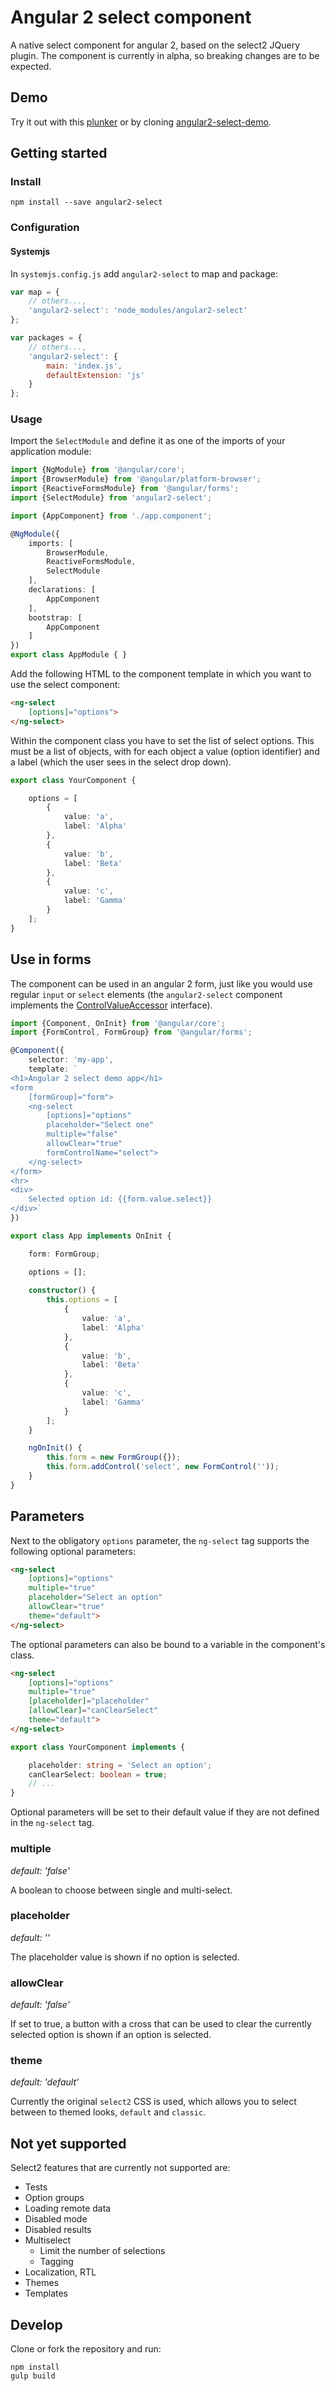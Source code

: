# Angular 2 select component

A native select component for angular 2, based on the select2 JQuery plugin. The
component is currently in alpha, so breaking changes are to be expected.

## Demo

Try it out with this [plunker] or by cloning [angular2-select-demo].

## Getting started

### Install

```
npm install --save angular2-select
```

### Configuration

#### Systemjs

In `systemjs.config.js` add `angular2-select` to map and package:

```javascript
var map = {
	// others...,
	'angular2-select': 'node_modules/angular2-select'
};

var packages = {
	// others...,
	'angular2-select': {
		main: 'index.js',
		defaultExtension: 'js'
	}
};
```

### Usage

Import the `SelectModule` and define it as one of the imports of your
application module:

```typescript
import {NgModule} from '@angular/core';
import {BrowserModule} from '@angular/platform-browser';
import {ReactiveFormsModule} from '@angular/forms';
import {SelectModule} from 'angular2-select';

import {AppComponent} from './app.component';

@NgModule({
    imports: [
        BrowserModule,
        ReactiveFormsModule,
        SelectModule
    ],
    declarations: [
        AppComponent
    ],
    bootstrap: [
        AppComponent
    ]
})
export class AppModule { }
```


Add the following HTML to the component template in which you want to use the
select component:

```html
<ng-select
	[options]="options">
</ng-select>
```

Within the component class you have to set the list of select options. This must
be a list of objects, with for each object a value (option identifier) and a
label (which the user sees in the select drop down).

```typescript
export class YourComponent {

    options = [
		{
			value: 'a',
			label: 'Alpha'
		},
		{
			value: 'b',
			label: 'Beta'
		},
		{
			value: 'c',
			label: 'Gamma'
		}
	];
}
```

## Use in forms

The component can be used in an angular 2 form, just like you would use regular
`input` or `select` elements (the `angular2-select` component implements the
[ControlValueAccessor] interface).

```typescript
import {Component, OnInit} from '@angular/core';
import {FormControl, FormGroup} from '@angular/forms';

@Component({
    selector: 'my-app',
    template: `
<h1>Angular 2 select demo app</h1>
<form
    [formGroup]="form">
    <ng-select
        [options]="options"
        placeholder="Select one"
		multiple="false"
        allowClear="true"
        formControlName="select">
    </ng-select>
</form>
<hr>
<div>
    Selected option id: {{form.value.select}}
</div>`
})

export class App implements OnInit {

    form: FormGroup;

    options = [];
        
    constructor() {
        this.options = [
            {
                value: 'a',
                label: 'Alpha'
            },
            {
                value: 'b',
                label: 'Beta'
            },
            {
                value: 'c',
                label: 'Gamma'
            }
        ];
    }

    ngOnInit() {
        this.form = new FormGroup({});
        this.form.addControl('select', new FormControl(''));
    }
}
```

## Parameters

Next to the obligatory `options` parameter, the `ng-select` tag supports the
following optional parameters:

```html
<ng-select
	[options]="options"
	multiple="true"
    placeholder="Select an option"
    allowClear="true"
    theme="default">
</ng-select>

```

The optional parameters can also be bound to a variable in the component's
class.

```html
<ng-select
	[options]="options"
	multiple="true"
    [placeholder]="placeholder"
    [allowClear]="canClearSelect"
    theme="default">
</ng-select>

```

```typescript
export class YourComponent implements {

    placeholder: string = 'Select an option';
    canClearSelect: boolean = true;
    // ...
}
```

Optional parameters will be set to their default value if they are not defined
in the `ng-select` tag.

### multiple

*default: 'false'*

A boolean to choose between single and multi-select.

### placeholder

*default: ''*

The placeholder value is shown if no option is selected.

### allowClear

*default: 'false'*

If set to true, a button with a cross that can be used to clear the currently
selected option is shown if an option is selected.

### theme

*default: 'default'*

Currently the original `select2` CSS is used, which allows you to select between
to themed looks, `default` and `classic`.

## Not yet supported

Select2 features that are currently not supported are:

- Tests
- Option groups
- Loading remote data
- Disabled mode
- Disabled results
- Multiselect
    - Limit the number of selections
    - Tagging
- Localization, RTL
- Themes
- Templates

## Develop

Clone or fork the repository and run:

```
npm install
gulp build
```

[plunker]: https://plnkr.co/edit/JcG8uO9nIfSGMEKdLf0Y?p=preview
[angular2-select-demo]: https://github.com/basvandenberg/angular2-select-demo
[ControlValueAccessor]: https://angular.io/docs/ts/latest/api/common/index/ControlValueAccessor-interface.html
[issue]: https://gitlab.com/pushrocks/beautylog/issues/7
[beautylog]: https://gitlab.com/pushrocks/beautylog

